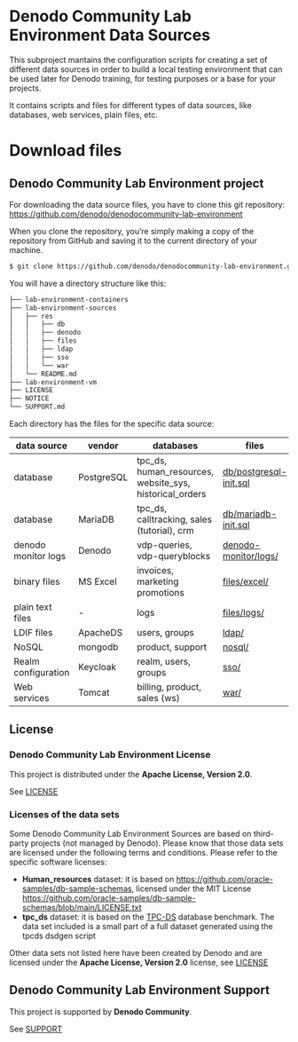 <!--
title: 'Denodo Community Lab Environment Data Sources'
description: 'This project maintains the configuration scripts for the data sources used in the Denodo Community Lab environment which is the base environment for all the labs and exercises included in the Technical Resources available in the Denodo Community Site (tutorials, training courses, etc.).'
layout: Doc
framework: 
platform: 
language: sql, csv, json
authorLink: ''
authorName: 'Denodo Community'
authorAvatar: ''
collaborators: Victoria Margret, Ajay Kumar
-->

# Denodo Community Lab Environment Data Sources

This subproject mantains the configuration scripts for creating a set of different data sources in order to build a local testing environment that can be used later for Denodo training, for testing purposes or a base for your projects.

It contains scripts and files for different types of data sources, like databases, web services, plain files, etc.

# Download files

## Denodo Community Lab Environment project 

For downloading the data source files, you have to clone this git repository: https://github.com/denodo/denodocommunity-lab-environment 

When you clone the repository, you’re simply making a copy of the repository from GitHub and saving it to the current directory of your machine.

```bash
$ git clone https://github.com/denodo/denodocommunity-lab-environment.git
```

You will have a directory structure like this:

```bash
├── lab-environment-containers
├── lab-environment-sources
│   ├── res
│   │   ├── db
│   │   ├── denodo
│   │   ├── files
│   │   ├── ldap
│   │   ├── sso
│   │   └── war
│   └── README.md
├── lab-environment-vm
├── LICENSE
├── NOTICE
└── SUPPORT.md
```

Each directory has the files for the specific data source:

| data source | vendor | databases | files |
| ----------- | ----------- | ----------- | ----------- | 
| database | PostgreSQL | tpc_ds, human_resources, website_sys, historical_orders | [db/postgresql-init.sql](res/db/postgresql-init.sql) |
| database | MariaDB | tpc_ds, calltracking, sales (tutorial), crm | [db/mariadb-init.sql](res/db/postgresql-init.sql) |
| denodo monitor logs | Denodo | vdp-queries, vdp-queryblocks | [denodo-monitor/logs/](res/denodo/files/tools/monitor/denodo-monitor/logs/) |
| binary files | MS Excel | invoices, marketing promotions | [files/excel/](res/files/excel/) |
| plain text files | - | logs | [files/logs/](res/files/logs/) |
| LDIF files | ApacheDS | users, groups | [ldap/](res/ldap/) |
| NoSQL | mongodb | product, support | [nosql/](res/nosql/) |
| Realm configuration | Keycloak | realm, users, groups | [sso/](res/sso/) |
| Web services | Tomcat | billing, product, sales (ws) | [war/](res/war/) |


## License

### Denodo Community Lab Environment License

This project is distributed under the **Apache License, Version 2.0**. 

See [LICENSE](../LICENSE)

### Licenses of the data sets

Some Denodo Community Lab Environment Sources are based on third-party projects (not managed by Denodo). Please know that those data sets are licensed under the following terms and conditions. Please refer to the specific software licenses:

* **Human_resources** dataset: it is based on https://github.com/oracle-samples/db-sample-schemas, licensed under the MIT License https://github.com/oracle-samples/db-sample-schemas/blob/main/LICENSE.txt 
* **tpc_ds** dataset: it is based on the [TPC-DS](http://www.tpc.org/tpcds/) database benchmark. The data set included is a small part of a full dataset generated using the tpcds dsdgen script 

Other data sets not listed here have been created by Denodo and are licensed under the **Apache License, Version 2.0** license, see [LICENSE](../LICENSE)

## Denodo Community Lab Environment Support

This project is supported by **Denodo Community**. 

See [SUPPORT](../SUPPORT.md)
